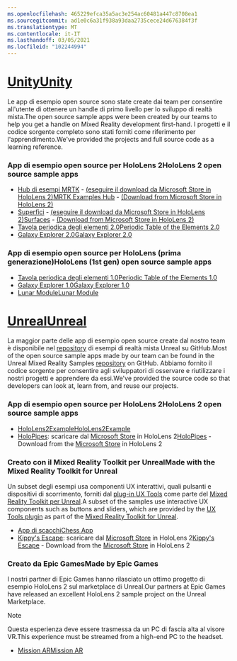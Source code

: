 ```yaml
---
ms.openlocfilehash: 465229efca35a5ac3e254ac60481a447c8708ea1
ms.sourcegitcommit: ad1e0c6a31f938a93daa2735cece24d676384f3f
ms.translationtype: MT
ms.contentlocale: it-IT
ms.lasthandoff: 03/05/2021
ms.locfileid: "102244994"
---
```

# <a name="unity"></a>[<span data-ttu-id="db1a8-101">Unity</span><span class="sxs-lookup"><span data-stu-id="db1a8-101">Unity</span></span>](#tab/unity)

<span data-ttu-id="db1a8-102">Le app di esempio open source sono state create dai team per consentire all'utente di ottenere un handle di primo livello per lo sviluppo di realtà mista.</span><span class="sxs-lookup"><span data-stu-id="db1a8-102">The open source sample apps were been created by our teams to help you get a handle on Mixed Reality development first-hand.</span></span> <span data-ttu-id="db1a8-103">I progetti e il codice sorgente completo sono stati forniti come riferimento per l'apprendimento.</span><span class="sxs-lookup"><span data-stu-id="db1a8-103">We've provided the projects and full source code as a learning reference.</span></span>

### <a name="hololens-2-open-source-sample-apps"></a><span data-ttu-id="db1a8-104">App di esempio open source per HoloLens 2</span><span class="sxs-lookup"><span data-stu-id="db1a8-104">HoloLens 2 open source sample apps</span></span>

* <span data-ttu-id="db1a8-105">[Hub di esempi MRTK](https://microsoft.github.io/MixedRealityToolkit-Unity/Documentation/README_ExampleHub.html) - [(eseguire il download da Microsoft Store in HoloLens 2)](https://www.microsoft.com/p/mrtk-examples-hub/9mv8c39l2sj4)</span><span class="sxs-lookup"><span data-stu-id="db1a8-105">[MRTK Examples Hub](https://microsoft.github.io/MixedRealityToolkit-Unity/Documentation/README_ExampleHub.html) - [(Download from Microsoft Store in HoloLens 2)](https://www.microsoft.com/p/mrtk-examples-hub/9mv8c39l2sj4)</span></span>
* <span data-ttu-id="db1a8-106">[Superfici](../unity/sampleapp-surfaces.md) - [(eseguire il download da Microsoft Store in HoloLens 2)](https://www.microsoft.com/p/surfaces/9nvkpv3sk3x0)</span><span class="sxs-lookup"><span data-stu-id="db1a8-106">[Surfaces](../unity/sampleapp-surfaces.md) - [(Download from Microsoft Store in HoloLens 2)](https://www.microsoft.com/p/surfaces/9nvkpv3sk3x0)</span></span>
* [<span data-ttu-id="db1a8-107">Tavola periodica degli elementi 2.0</span><span class="sxs-lookup"><span data-stu-id="db1a8-107">Periodic Table of the Elements 2.0</span></span>](https://medium.com/@dongyoonpark/bringing-the-periodic-table-of-the-elements-app-to-hololens-2-with-mrtk-v2-a6e3d8362158)
* [<span data-ttu-id="db1a8-108">Galaxy Explorer 2.0</span><span class="sxs-lookup"><span data-stu-id="db1a8-108">Galaxy Explorer 2.0</span></span>](../unity/galaxy-explorer-update.md)

### <a name="hololens-1st-gen-open-source-sample-apps"></a><span data-ttu-id="db1a8-109">App di esempio open source per HoloLens (prima generazione)</span><span class="sxs-lookup"><span data-stu-id="db1a8-109">HoloLens (1st gen) open source sample apps</span></span>

* [<span data-ttu-id="db1a8-110">Tavola periodica degli elementi 1.0</span><span class="sxs-lookup"><span data-stu-id="db1a8-110">Periodic Table of the Elements 1.0</span></span>](../unity/periodic-table-of-the-elements.md)
* [<span data-ttu-id="db1a8-111">Galaxy Explorer 1.0</span><span class="sxs-lookup"><span data-stu-id="db1a8-111">Galaxy Explorer 1.0</span></span>](../unity/galaxy-explorer.md)
* [<span data-ttu-id="db1a8-112">Lunar Module</span><span class="sxs-lookup"><span data-stu-id="db1a8-112">Lunar Module</span></span>](../unity/lunar-module.md)

# <a name="unreal"></a>[<span data-ttu-id="db1a8-113">Unreal</span><span class="sxs-lookup"><span data-stu-id="db1a8-113">Unreal</span></span>](#tab/unreal)

<span data-ttu-id="db1a8-114">La maggior parte delle app di esempio open source create dal nostro team è disponibile nel [repository](https://github.com/microsoft/MixedReality-Unreal-Samples) di esempi di realtà mista Unreal su GitHub.</span><span class="sxs-lookup"><span data-stu-id="db1a8-114">Most of the open source sample apps made by our team can be found in the Unreal Mixed Reality Samples [repository](https://github.com/microsoft/MixedReality-Unreal-Samples) on GitHub.</span></span> <span data-ttu-id="db1a8-115">Abbiamo fornito il codice sorgente per consentire agli sviluppatori di osservare e riutilizzare i nostri progetti e apprendere da essi.</span><span class="sxs-lookup"><span data-stu-id="db1a8-115">We've provided the source code so that developers can look at, learn from, and reuse our projects.</span></span>

### <a name="hololens-2-open-source-sample-apps"></a><span data-ttu-id="db1a8-116">App di esempio open source per HoloLens 2</span><span class="sxs-lookup"><span data-stu-id="db1a8-116">HoloLens 2 open source sample apps</span></span>

* [<span data-ttu-id="db1a8-117">HoloLens2Example</span><span class="sxs-lookup"><span data-stu-id="db1a8-117">HoloLens2Example</span></span>](https://github.com/microsoft/MixedReality-Unreal-Samples/tree/master/HoloLens2Example)
* <span data-ttu-id="db1a8-118">[HoloPipes](https://github.com/microsoft/MixedReality-Unreal-HoloPipes): scaricare dal [Microsoft Store](https://www.microsoft.com/p/holopipes/9mszb3nnrxn9) in HoloLens 2</span><span class="sxs-lookup"><span data-stu-id="db1a8-118">[HoloPipes](https://github.com/microsoft/MixedReality-Unreal-HoloPipes) - Download from the [Microsoft Store](https://www.microsoft.com/p/holopipes/9mszb3nnrxn9) in HoloLens 2</span></span>

### <a name="made-with-the-mixed-reality-toolkit-for-unreal"></a><span data-ttu-id="db1a8-119">Creato con il Mixed Reality Toolkit per Unreal</span><span class="sxs-lookup"><span data-stu-id="db1a8-119">Made with the Mixed Reality Toolkit for Unreal</span></span>

<span data-ttu-id="db1a8-120">Un subset degli esempi usa componenti UX interattivi, quali pulsanti e dispositivi di scorrimento, forniti dal [plug-in UX Tools](https://aka.ms/uxt-unreal) come parte del [Mixed Reality Toolkit per Unreal](https://aka.ms/mrtk-unreal).</span><span class="sxs-lookup"><span data-stu-id="db1a8-120">A subset of the samples use interactive UX components such as buttons and sliders, which are provided by the [UX Tools plugin](https://aka.ms/uxt-unreal) as part of the [Mixed Reality Toolkit for Unreal](https://aka.ms/mrtk-unreal).</span></span>

* [<span data-ttu-id="db1a8-121">App di scacchi</span><span class="sxs-lookup"><span data-stu-id="db1a8-121">Chess App</span></span>](https://github.com/microsoft/MixedReality-Unreal-Samples/tree/master/ChessApp)
* <span data-ttu-id="db1a8-122">[Kippy's Escape](../unreal/unreal-kippys-escape.md): scaricare dal [Microsoft Store](https://www.microsoft.com/p/kippys-escape/9nbd7gl86vkd) in HoloLens 2</span><span class="sxs-lookup"><span data-stu-id="db1a8-122">[Kippy's Escape](../unreal/unreal-kippys-escape.md) - Download from the [Microsoft Store](https://www.microsoft.com/p/kippys-escape/9nbd7gl86vkd) in HoloLens 2</span></span>

### <a name="made-by-epic-games"></a><span data-ttu-id="db1a8-123">Creato da Epic Games</span><span class="sxs-lookup"><span data-stu-id="db1a8-123">Made by Epic Games</span></span>

<span data-ttu-id="db1a8-124">I nostri partner di Epic Games hanno rilasciato un ottimo progetto di esempio HoloLens 2 sul marketplace di Unreal.</span><span class="sxs-lookup"><span data-stu-id="db1a8-124">Our partners at Epic Games have released an excellent HoloLens 2 sample project on the Unreal Marketplace.</span></span>

> [!NOTE]
> <span data-ttu-id="db1a8-125">Questa esperienza deve essere trasmessa da un PC di fascia alta al visore VR.</span><span class="sxs-lookup"><span data-stu-id="db1a8-125">This experience must be streamed from a high-end PC to the headset.</span></span>

* [<span data-ttu-id="db1a8-126">Mission AR</span><span class="sxs-lookup"><span data-stu-id="db1a8-126">Mission AR</span></span>](https://docs.unrealengine.com/Resources/Showcases/MissionAR/index.html)
